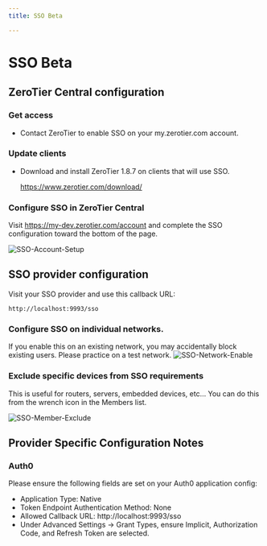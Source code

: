 ```yaml
---
title: SSO Beta

---
```


SSO Beta
=====


## ZeroTier Central configuration
### Get access
- Contact ZeroTier to enable SSO on your my.zerotier.com account.

### Update clients
- Download and install ZeroTier 1.8.7 on clients that will use SSO.

    https://www.zerotier.com/download/


### Configure SSO in ZeroTier Central 
Visit https://my-dev.zerotier.com/account and complete the SSO configuration toward the bottom of the page.

![SSO-Account-Setup](/img/sso-account-setup.png)


## SSO provider configuration
Visit your SSO provider and use this callback URL:
```
http://localhost:9993/sso
```


### Configure SSO on individual networks. 
If you enable this on an existing network, you may accidentally block existing users. Please practice on a test network.
![SSO-Network-Enable](/img/sso-network-enable.png)



### Exclude specific devices from SSO requirements
This is useful for routers, servers, embedded devices, etc…
You can do this from the wrench icon in the Members list.



![SSO-Member-Exclude](/img/sso-member-exclude.png)

## Provider Specific Configuration Notes
### Auth0 
Please ensure the following fields are set on your Auth0 application config:
- Application Type:  Native
- Token Endpoint Authentication Method: None
- Allowed Callback URL: http://localhost:9993/sso
- Under Advanced Settings -> Grant Types, ensure Implicit, Authorization Code, and Refresh Token are selected.
